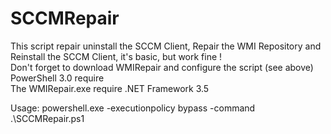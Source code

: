 # SCCMRepair
This script repair uninstall the SCCM Client, Repair the WMI Repository and Reinstall the SCCM Client, it's basic, but work fine !
<br>Don't forget to download WMIRepair and configure the script (see above)<br>
PowerShell 3.0 require<br>
The WMIRepair.exe require .NET Framework 3.5<br>

Usage: powershell.exe -executionpolicy bypass -command .\SCCMRepair.ps1
